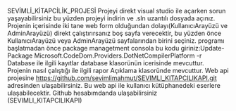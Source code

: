 SEVİMLİ_KİTAPCİLİK_PROJESİ
Projeyi direkt visual studio ile açarken sorun yaşayabilirsiniz bu yüzden projeyi indirin ve .sln uzantılı dosyada açınız. Projenin içerisinde iki tane web form olduğundan dolayı(KullanıcıArayüzü ve AdminArayüzü) direkt çalıştırırsanız boş sayfa verecektir, bu yüzden önce KullanıcıArayüzü veya AdminArayüzü sayfalarından birini seçiniz.
programı başlatmadan önce package managetment consola bu kodu giriniz:Update-Package Microsoft.CodeDom.Providers.DotNetCompilerPlatform -r
Database ile ilgili kayıtlar database klasorünün icerisinde mevcuttur.
Projenin nasıl çalıştığı ile ilgili rapor Açıklama klasoründe mevcuttur.
Web api projesine https://github.com/sevimlimahmut/SEVIMLI_KITAPCILIKAPI.git adresinden ulaşabilirsiniz. Bu web api ile kullanıcı kütüphanedeki eserlere ulaşabilecektir. Github hesabımdanda ulaşabilirsiniz (SEVIMLI_KITAPCILIKAPI)

